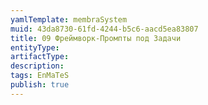 ```yaml
---
yamlTemplate: membraSystem
muid: 43da8730-61fd-4244-b5c6-aacd5ea83807
title: 09 Фреймворк-Промпты под Задачи
entityType: 
artifactType: 
description: 
tags: EnMaTeS
publish: true
---
```


